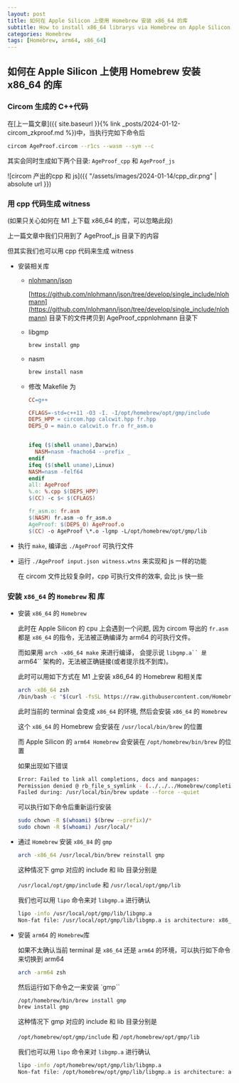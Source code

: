 ```yaml
---
layout: post
title: 如何在 Apple Silicon 上使用 Homebrew 安装 x86_64 的库
subtitle: How to install x86_64 librarys via Homebrew on Apple Silicon
categories: Homebrew
tags: [Homebrew, arm64, x86_64]
---
```


## 如何在 Apple Silicon 上使用 Homebrew 安装 x86_64 的库

### Circom 生成的 C++代码

在[上一篇文章]({{ site.baseurl }}{% link _posts/2024-01-12-circom_zkproof.md %})中，当执行完如下命令后

```bash
circom AgeProof.circom --r1cs --wasm --sym --c
```

其实会同时生成如下两个目录: `AgeProof_cpp` 和 `AgeProof_js`

![circom 产出的cpp 和 js]({{ "/assets/images/2024-01-14/cpp_dir.png" | absolute url }})

### 用 cpp 代码生成 witness

(如果只关心如何在 M1 上下载 x86_64 的库，可以忽略此段)

上一篇文章中我们只用到了 AgeProof_js 目录下的内容

但其实我们也可以用 cpp 代码来生成 witness

- 安装相关库

  - [nlohmann/json](https://github.com/nlohmann/json)

    [https://github.com/nlohmann/json/tree/develop/single_include/nlohmann](https://github.com/nlohmann/json/tree/develop/single_include/nlohmann) 目录下的文件拷贝到 AgeProof_cppnlohmann 目录下

  - libgmp

    ```bash
    brew install gmp
    ```

  - nasm

    ```bash
    brew install nasm
    ```

  - 修改 Makefile 为

    ```makefile
    CC=g++

    CFLAGS=-std=c++11 -O3 -I. -I/opt/homebrew/opt/gmp/include
    DEPS_HPP = circom.hpp calcwit.hpp fr.hpp
    DEPS_O = main.o calcwit.o fr.o fr_asm.o


    ifeq ($(shell uname),Darwin)
      NASM=nasm -fmacho64 --prefix _
    endif
    ifeq ($(shell uname),Linux)
    NASM=nasm -felf64
    endif
    all: AgeProof
    %.o: %.cpp $(DEPS_HPP)
    $(CC) -c $< $(CFLAGS)

    fr_asm.o: fr.asm
    $(NASM) fr.asm -o fr_asm.o
    AgeProof: $(DEPS_O) AgeProof.o
    $(CC) -o AgeProof \*.o -lgmp -L/opt/homebrew/opt/gmp/lib

    ```

- 执行 `make`, 编译出 `./AgeProof` 可执行文件

- 运行 `./AgeProof input.json witness.wtns` 来实现和 js 一样的功能

  在 circom 文件比较复杂时，cpp 可执行文件的效率, 会比 js 快一些

### 安装 `x86_64` 的 `Homebrew` 和 库

- 安装 `x86_64` 的 `Homebrew`

  此时在 Apple Silicon 的 cpu 上会遇到一个问题, 因为 circom 导出的 `fr.asm` 都是 `x86_64` 的指令，无法被正确编译为 arm64 的可执行文件。

  而如果用 `arch -x86_64 make` 来进行编译， 会提示说 ` libgmp.a`` 是  `arm64`` 架构的，无法被正确链接(或者提示找不到库)。

  此时可以用如下方式在 M1 上安装 x86_64 的 Homebrew 和相关库

  ```bash
  arch -x86_64 zsh
  /bin/bash -c "$(curl -fsSL https://raw.githubusercontent.com/Homebrew/install/HEAD/install.sh)"
  ```

  此时当前的 terminal 会变成 `x86_64` 的环境, 然后会安装 `x86_64` 的 `Homebrew`

  这个 `x86_64` 的 Homebrew 会安装在 `/usr/local/bin/brew` 的位置

  而 Apple Silicon 的 `arm64 Homebrew` 会安装在 `/opt/homebrew/bin/brew` 的位置

  如果出现如下错误

  ```bash
  Error: Failed to link all completions, docs and manpages:
  Permission denied @ rb_file_s_symlink - (../../../Homebrew/completions/fish/brew.fish, /usr/local/share/fish/vendor_completions.d/brew.fish)
  Failed during: /usr/local/bin/brew update --force --quiet
  ```

  可以执行如下命令后重新运行安装

  ```bash
  sudo chown -R $(whoami) $(brew --prefix)/*
  sudo chown -R $(whoami) /usr/local/*
  ```

- 通过 `Homebrew` 安装 `x86_84` 的 `gmp`

  ```bash
  arch -x86_64 /usr/local/bin/brew reinstall gmp
  ```

  这种情况下 gmp 对应的 include 和 lib 目录分别是

  `/usr/local/opt/gmp/include` 和 `/usr/local/opt/gmp/lib`

  我们也可以用 `lipo` 命令来对 `libgmp.a` 进行确认

  ```bash
  lipo -info /usr/local/opt/gmp/lib/libgmp.a
  Non-fat file: /usr/local/opt/gmp/lib/libgmp.a is architecture: x86_64
  ```

- 安装 `arm64` 的 `Homebrew`库

  如果不太确认当前 terminal 是 `x86_64` 还是 `arm64` 的环境，可以执行如下命令来切换到 arm64

  ```bash
  arch -arm64 zsh
  ```

  然后运行如下命令之一来安装 `gmp``

  ```bash
  /opt/homebrew/bin/brew install gmp
  brew install gmp
  ```

  这种情况下 gmp 对应的 include 和 lib 目录分别是

  `/opt/homebrew/opt/gmp/include` 和 `/opt/homebrew/opt/gmp/lib`

  我们也可以用 `lipo` 命令来对 `libgmp.a` 进行确认

  ```bash
  lipo -info /opt/homebrew/opt/gmp/lib/libgmp.a
  Non-fat file: /opt/homebrew/opt/gmp/lib/libgmp.a is architecture: arm64
  ```
